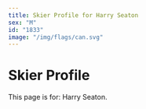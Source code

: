 ```yaml
---
title: Skier Profile for Harry Seaton
sex: "M"
id: "1833"
image: "/img/flags/can.svg" 
---
```


# Skier Profile

This page is for: Harry Seaton.
    